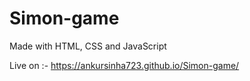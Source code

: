 # Simon-game
Made with HTML, CSS and JavaScript

Live on :-  https://ankursinha723.github.io/Simon-game/
